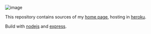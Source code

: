 ![image](http://farm9.staticflickr.com/8225/buddyicons/56203035@N00.jpg)

This repository contains sources of my [home page](http://www.chengbo.net), hosting in [heroku](https://www.heroku.com/).

Build with [nodejs](http://nodejs.org/) and [express](http://expressjs.com/).
